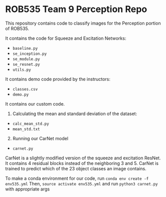 # ROB535 Team 9 Perception Repo

This repository contains code to classify images for the Perception portion of ROB535.

It contains the code for Squeeze and Excitation Networks:
- `baseline.py`
- `se_inception.py`
- `se_module.py`
- `se_resnet.py`
- `utils.py`

It contains demo code provided by the instructors:
- `classes.csv`
- `demo.py`

It contains our custom code.

1) Calculating the mean and standard deviation of the dataset:
- `calc_mean_std.py`
- `mean_std.txt`

2) Running our CarNet model
- `carnet.py`

CarNet is a slightly modified version of the squeeze and excitation ResNet. It contains 4 residual blocks instead of the neighboring 3 and 5.
CarNet is trained to predict which of the 23 object classes an image contains. 

To make a conda environment for our code, run `conda env create -f env535.yml`
Then, `source activate env535.yml` and run `python3 carnet.py` with appropriate args
